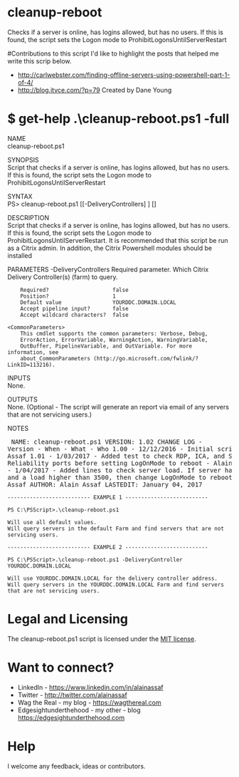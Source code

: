 # cleanup-reboot
Checks if a server is online, has logins allowed, but has no users. If this is found, the script sets the Logon mode to ProhibitLogonsUntilServerRestart

#Contributions to this script
I'd like to highlight the posts that helped me write this scrip below.
* http://carlwebster.com/finding-offline-servers-using-powershell-part-1-of-4/
* http://blog.itvce.com/?p=79 Created by Dane Young

# $ get-help .\cleanup-reboot.ps1 -full

NAME<br>
    cleanup-reboot.ps1
    
SYNOPSIS<br>
    Script that checks if a server is online, has logins allowed, but has no users. If this is found, the script sets the Logon mode to ProhibitLogonsUntilServerRestart
    
SYNTAX<br>
    PS> cleanup-reboot.ps1 [[-DeliveryControllers] <Object>] [<CommonParameters>]
    
DESCRIPTION<br>
    Script that checks if a server is online, has logins allowed, but has no users. If this is found, the script sets the Logon mode to     ProhibitLogonsUntilServerRestart. It is recommended that this script be run as a Citrix admin. In addition, the Citrix Powershell modules should be installed

PARAMETERS
    -DeliveryControllers <Object>
        Required parameter. Which Citrix Delivery Controller(s) (farm) to query.
        
        Required?                    false
        Position?                    1
        Default value                YOURDDC.DOMAIN.LOCAL
        Accept pipeline input?       false
        Accept wildcard characters?  false
        
    <CommonParameters>
        This cmdlet supports the common parameters: Verbose, Debug,
        ErrorAction, ErrorVariable, WarningAction, WarningVariable,
        OutBuffer, PipelineVariable, and OutVariable. For more information, see 
        about_CommonParameters (http://go.microsoft.com/fwlink/?LinkID=113216). 
    
INPUTS<br>
    None.
    
OUTPUTS<br>
    None. (Optional - The script will generate an report via email of any servers that are not servicing users.)
    
NOTES<pre>
    NAME: cleanup-reboot.ps1
    VERSION: 1.02
    CHANGE LOG - Version - When - What - Who
    1.00 - 12/12/2016 - Initial script - Alain Assaf
    1.01 - 1/03/2017 - Added test to check RDP, ICA, and Session Reliability ports before setting LogOnMode to reboot - Alain Assaf
    1.02 - 1/04/2017 - Added lines to check server load. If server has no users and a load higher than 3500, then change LogOnMode                              to reboot - Alain Assaf
    AUTHOR: Alain Assaf
    LASTEDIT: January 04, 2017</pre>
    
    -------------------------- EXAMPLE 1 --------------------------
    
    PS C:\PSScript>.\cleanup-reboot.ps1
    
    Will use all default values.
    Will query servers in the default Farm and find servers that are not servicing users.
    
    -------------------------- EXAMPLE 2 --------------------------
    
    PS C:\PSScript>.\cleanup-reboot.ps1 -DeliveryController YOURDDC.DOMAIN.LOCAL
    
    Will use YOURDDC.DOMAIN.LOCAL for the delivery controller address.
    Will query servers in the YOURDDC.DOMAIN.LOCAL Farm and find servers that are not servicing users.
    
# Legal and Licensing
The cleanup-reboot.ps1 script is licensed under the [MIT license][].

[MIT license]: LICENSE

# Want to connect?
* LinkedIn - https://www.linkedin.com/in/alainassaf
* Twitter - http://twitter.com/alainassaf
* Wag the Real - my blog - https://wagthereal.com
* Edgesightunderthehood - my other - blog https://edgesightunderthehood.com

# Help
I welcome any feedback, ideas or contributors.
